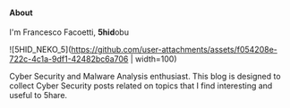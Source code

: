 #### About

I'm Francesco Facoetti, **5hid**obu

![5HID_NEKO_5](https://github.com/user-attachments/assets/f054208e-722c-4c1a-9df1-42482bc6a706 | width=100)

Cyber Security and Malware Analysis enthusiast. 
This blog is designed to collect Cyber Security posts related on topics that I find interesting and useful to 5hare.



